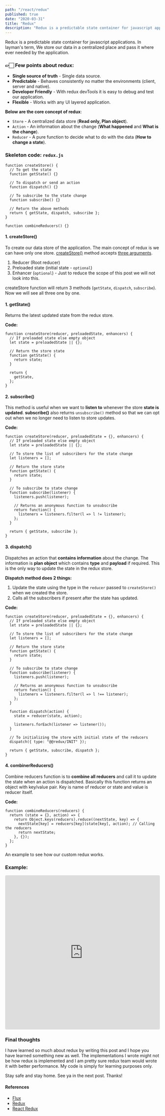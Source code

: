 ```yaml
---
path: "/react/redux"
published: true
date: "2020-03-31"
title: "Redux"
description: "Redux is a predictable state container for javascript applications"
---
```


Redux is a predictable state container for javascript applications. In layman's term, We store our data in a centralized place and pass it where ever needed by the application.

### 👉🏻 Few points about redux:

- **Single source of truth** - Single data source.
- **Predictable** - Behaves consistently no matter the environments (client, server and native).
- **Developer Friendly** - With redux devTools it is easy to debug and test our application.
- **Flexible** - Works with any UI layered application.

**Below are the core concept of redux**:

- `Store` - A centralized data store (**Read only, Plan object**).
- `Action` - An information about the change (**What happened** and **What is the change**).
- `Reducer` - A pure function to decide what to do with the data (**How to change a state**).

### Skeleton code: `redux.js`

```js{numberLines: true}{3,6,9,15}
function createStore() {
  // To get the state
  function getState() {}

  // To dispatch or send an action
  function dispatch() {}

  // To subscribe to the state change
  function subscribe() {}

  // Return the above methods
  return { getState, dispatch, subscribe };
}

function combineReducers() {}
```

#### 1. createStore()

To create our data store of the application. The main concept of redux is we can have only one store. [createStore()](https://redux.js.org/api/createstore) method accepts [three arguments](https://redux.js.org/api/createstore#arguments).

1. Reducer (Root reducer)
1. Preloaded state (initial state - `optional`)
1. Enhancer (`optional`) - Just to reduce the scope of this post we will not look into this.

createStore function will return 3 methods (`getState`, `dispatch`, `subscribe`). Now we will see all three one by one.

#### 1. getState()

Returns the latest updated state from the redux store.

**Code:**

```js{3, 6-8}{numberLines: true}
function createStore(reducer, preloadedState, enhancers) {
  // If preloaded state else empty object
  let state = preloadedState || {};

  // Return the store state
  function getState() {
    return state;
  }

  return {
    getState,
  };
}
```

#### 2. subscribe()

This method is useful when we want to **listen to** whenever the store **state is updated**. **subscribe()** also returns `unsubscribe()` method so that we can opt out when we no longer need to listen to store updates.

**Code:**

```js{numberLines: true}{6,14-21}
function createStore(reducer, preloadedState = {}, enhancers) {
  // If preloaded state else empty object
  let state = preloadedState || {};

  // To store the list of subscribers for the state change
  let listeners = [];

  // Return the store state
  function getState() {
    return state;
  }

  // To subscribe to state change
  function subscribe(listener) {
    listeners.push(listener);

    // Returns an anonymous function to unsubscribe
    return function() {
      listeners = listeners.filter(l => l != listener);
    };
  }

  return { getState, subscribe };
}
```

#### 3. dispatch()

Dispatches an action that **contains information** about the change. The information is **plan object** which contains **type** and **payload** if required.
This is the only way to update the state in the redux store.

**Dispatch method does 2 things:**

1. Update the state using the type in the `reducer` passed to `createStore()` when we created the store.
1. Calls all the subscribers if present after the state has updated.

**Code:**

```js{numberLines: true}{23-27,30}
function createStore(reducer, preloadedState = {}, enhancers) {
  // If preloaded state else empty object
  let state = preloadedState || {};

  // To store the list of subscribers for the state change
  let listeners = [];

  // Return the store state
  function getState() {
    return state;
  }

  // To subscribe to state change
  function subscribe(listener) {
    listeners.push(listener);

    // Returns an anonymous function to unsubscribe
    return function() {
      listeners = listeners.filter(l => l !== listener);
    };
  }

  function dispatch(action) {
    state = reducer(state, action);

    listeners.forEach(listener => listener());
  }

  // To initializing the store with initial state of the reducers
  dispatch({ type: "@@redux/INIT" });

  return { getState, subscribe, dispatch };
}
```

#### 4. combinerReducers()

Combine reducers function is to **combine all reducers** and call it to update the state when an action is dispatched. Basically this function returns an object with key/value pair. Key is name of reducer or state and value is reducer itself.

**Code:**

```js{numberLines: true}{2-7}
function combineReducers(reducers) {
  return (state = {}, action) => {
    return Object.keys(reducers).reduce((nextState, key) => {
      nextState[key] = reducers[key](state[key], action); // Calling the reducers
      return nextState;
    }, {});
  };
}
```

An example to see how our custom redux works.

### Example:

<iframe
     src="https://codesandbox.io/embed/reduxjs-m53j5?expanddevtools=1&fontsize=14&hidenavigation=1&theme=dark"
     style="width:100%; height:500px; border:0; border-radius: 4px; overflow:hidden;"
     title="redux.js"
     allow="geolocation; microphone; camera; midi; vr; accelerometer; gyroscope; payment; ambient-light-sensor; encrypted-media; usb"
     sandbox="allow-modals allow-forms allow-popups allow-scripts allow-same-origin"
   ></iframe>

### Final thoughts

I have learned so much about redux by writing this post and I hope you have learned something new as well. The implementations I wrote might not be how redux is implemented and I am pretty sure redux team would wrote it with better performance. My code is simply for learning purposes only.

Stay safe and stay home. See ya in the next post. Thanks!

#### References

- [Flux](https://github.com/facebook/flux)
- [Redux](https://redux.js.org/introduction/getting-started)
- [React Redux](https://react-redux.js.org/)
